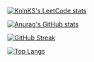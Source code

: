 [![KnlnKS's LeetCode stats](https://leetcode-stats-six.vercel.app/api?username=OnniKorpella&theme=dark)](https://github.com/OnniKorpella/leetcode-stats)
<!-- 
 -->
 [![Anurag's GitHub stats](https://github-readme-stats.vercel.app/api?username=OnniKorpella&theme=dark)](https://github.com/OnniKorpella/github-readme-stats)

[![GitHub Streak](https://github-readme-streak-stats.herokuapp.com/?user=OnniKorpella&theme=dark)](https://git.io/streak-stats)

[![Top Langs](https://github-readme-stats.vercel.app/api/top-langs/?username=OnniKorpella&theme=dark)](https://github.com/OnniKorpella/github-readme-stats)

